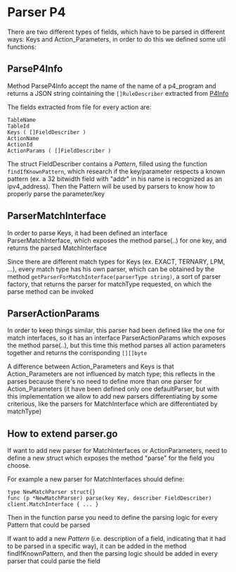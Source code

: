 # Parser P4

There are two different types of fields, which have to be parsed in different ways: Keys and Action_Parameters, in order to do this we defined some util functions:

## ParseP4Info

Method ParseP4Info accept the name of the name of a p4_program and returns a JSON string cointaining the `[]RuleDescriber` extracted from [P4Info](https://pkg.go.dev/github.com/p4lang/p4runtime@v1.3.0/go/p4/config/v1#P4Info)

The fields extracted from file for every action are:
```
TableName
TableId
Keys ( []FieldDescriber )
ActionName
ActionId
ActionParams ( []FieldDescriber )
```

The struct FieldDescriber contains a *Pattern*, filled using the function `findIfKnownPattern`, which research if the key/parameter respects a known pattern (ex. a 32 bitwidth field with "addr" in his name is recognized as an ipv4_address). Then the Pattern will be used by parsers to know how to properly parse the parameter/key

## ParserMatchInterface

In order to parse Keys, it had been defined an interface ParserMatchInterface, which exposes the method parse(..) for one key, and returns the parsed MatchInterface

Since there are different match types for Keys (ex. EXACT, TERNARY, LPM, ...), every match type has his own parser, which can be obtained by the method `getParserForMatchInterface(parserType string)`, a sort of parser factory, that returns the parser for matchType requested, on which the parse method can be invoked

## ParserActionParams

In order to keep things similar, this parser had been defined like the one for match interfaces, so it has an interface ParserActionParams which exposes the method parse(..), but this time this method parses all action parameters together and returns the corrisponding `[][]byte`

A difference between Action_Parameters and Keys is that Action_Parameters are not influenced by match type; this reflects in the parses because there's no need to define more than one parser for Action_Parameters (it have been defined only one defaultParser, but with this implementation we allow to add new parsers differentiating by some criterious, like the parsers for MatchInterface which are differentiated by matchType)

## How to extend parser.go

If want to add new parser for MatchInterfaces or ActionParameters, need to define a new struct which exposes the method "parse" for the field you choose.

For example a new parser for MatchInterfaces should define:
```
type NewMatchParser struct{}
func (p *NewMatchParser) parse(key Key, describer FieldDescriber) client.MatchInterface { ... }
```
Then in the function parse you need to define the parsing logic for every Pattern that could be parsed

If want to add a new *Pattern* (i.e. description of a field, indicating that it had to be parsed in a specific way), it can be added in the method findIfKnownPattern, and then the parsing logic should be added in every parser that could parse the field
